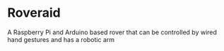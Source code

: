 # Roveraid

A Raspberry Pi and Arduino based rover that can be controlled by wired hand gestures and has a robotic arm
